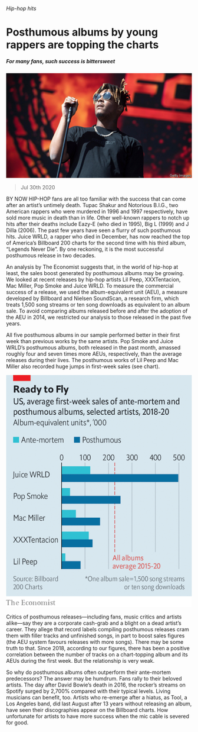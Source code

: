 ###### Hip-hop hits

# Posthumous albums by young rappers are topping the charts 

##### For many fans, such success is bittersweet 

![image](images/20200801_USP501.jpg) 

> Jul 30th 2020 

BY NOW HIP-HOP fans are all too familiar with the success that can come after an artist’s untimely death. Tupac Shakur and Notorious B.I.G., two American rappers who were murdered in 1996 and 1997 respectively, have sold more music in death than in life. Other well-known rappers to notch up hits after their deaths include Eazy-E (who died in 1995), Big L (1999) and J Dilla (2006). The past few years have seen a flurry of such posthumous hits. Juice WRLD, a rapper who died in December, has now reached the top of America’s Billboard 200 charts for the second time with his third album, “Legends Never Die”. By one reckoning, it is the most successful posthumous release in two decades.

An analysis by The Economist suggests that, in the world of hip-hop at least, the sales boost generated by posthumous albums may be growing. We looked at recent releases by hip-hop artists Lil Peep, XXXTentacion, Mac Miller, Pop Smoke and Juice WRLD. To measure the commercial success of a release, we used the album-equivalent unit (AEU), a measure developed by Billboard and Nielsen SoundScan, a research firm, which treats 1,500 song streams or ten song downloads as equivalent to an album sale. To avoid comparing albums released before and after the adoption of the AEU in 2014, we restricted our analysis to those released in the past five years.


All five posthumous albums in our sample performed better in their first week than previous works by the same artists. Pop Smoke and Juice WRLD’s posthumous albums, both released in the past month, amassed roughly four and seven times more AEUs, respectively, than the average releases during their lives. The posthumous works of Lil Peep and Mac Miller also recorded huge jumps in first-week sales (see chart).

![image](images/20200801_USC523.png) 


Critics of posthumous releases—including fans, music critics and artists alike—say they are a corporate cash-grab and a blight on a dead artist’s career. They allege that record labels compiling posthumous releases cram them with filler tracks and unfinished songs, in part to boost sales figures (the AEU system favours releases with more songs). There may be some truth to that. Since 2018, according to our figures, there has been a positive correlation between the number of tracks on a chart-topping album and its AEUs during the first week. But the relationship is very weak.

So why do posthumous albums often outperform their ante-mortem predecessors? The answer may be humdrum. Fans rally to their beloved artists. The day after David Bowie’s death in 2016, the rocker’s streams on Spotify surged by 2,700% compared with their typical levels. Living musicians can benefit, too. Artists who re-emerge after a hiatus, as Tool, a Los Angeles band, did last August after 13 years without releasing an album, have seen their discographies appear on the Billboard charts. How unfortunate for artists to have more success when the mic cable is severed for good.

